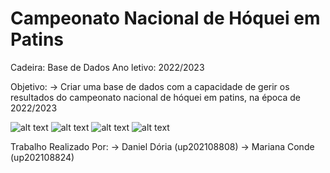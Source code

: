 # Campeonato Nacional de Hóquei em Patins

Cadeira: Base de Dados
Ano letivo: 2022/2023

Objetivo:
-> Criar uma base de dados com a capacidade de gerir os resultados do campeonato nacional de hóquei em patins, na época de 2022/2023

![alt text](https://www.iol.pt/multimedia/oratvi/multimedia/imagem/id/580f610b0cf25d916ffdfd64//600.jpg)
![alt text](https://www.iol.pt/multimedia/oratvi/multimedia/imagem/id/61be72810cf2c7ea0f0e36fb/1024)
![alt text](https://static.globalnoticias.pt/oj/image.jpg?brand=OJ&type=generate&guid=b9436857-f815-41a4-8f1c-fa999b7bd1b6&w=768&h=512&t=20211115235508)
![alt text](https://static.globalnoticias.pt/oj/image.jpg?brand=OJ&type=generate&guid=de4c39b0-fd27-4cf8-8d03-610c6c1d4db1&w=768&h=512&t=20220728144439)



Trabalho Realizado Por:
-> Daniel Dória (up202108808)
-> Mariana Conde (up202108824)
